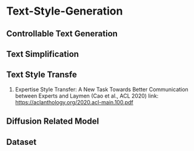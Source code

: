 # Text-Style-Generation

## Controllable Text Generation

## Text Simplification

## Text Style Transfe
1. Expertise Style Transfer: A New Task Towards Better Communication between Experts and Laymen (Cao et al., ACL 2020)
    link: https://aclanthology.org/2020.acl-main.100.pdf

## Diffusion Related Model

## Dataset
